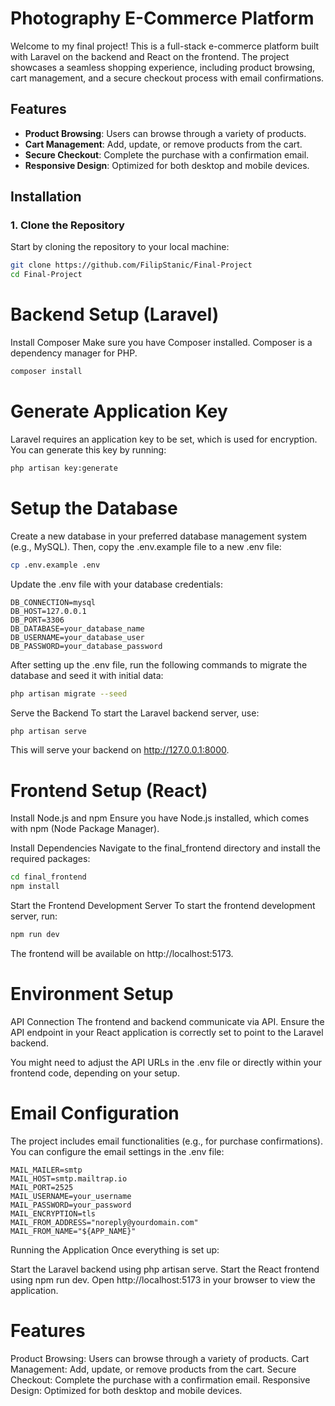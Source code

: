 # Photography E-Commerce Platform

Welcome to my final project! This is a full-stack e-commerce platform built with Laravel on the backend and React on the frontend. The project showcases a seamless shopping experience, including product browsing, cart management, and a secure checkout process with email confirmations.

## Features

- **Product Browsing**: Users can browse through a variety of products.
- **Cart Management**: Add, update, or remove products from the cart.
- **Secure Checkout**: Complete the purchase with a confirmation email.
- **Responsive Design**: Optimized for both desktop and mobile devices.

## Installation

### 1. Clone the Repository
Start by cloning the repository to your local machine:

```bash
git clone https://github.com/FilipStanic/Final-Project
cd Final-Project
```

# Backend Setup (Laravel)
Install Composer
Make sure you have Composer installed. Composer is a dependency manager for PHP.

```bash
composer install
```

# Generate Application Key
Laravel requires an application key to be set, which is used for encryption. You can generate this key by running:

```bash
php artisan key:generate
```

# Setup the Database
Create a new database in your preferred database management system (e.g., MySQL). Then, copy the .env.example file to a new .env file:

```bash
cp .env.example .env
```

Update the .env file with your database credentials:

```
DB_CONNECTION=mysql
DB_HOST=127.0.0.1
DB_PORT=3306
DB_DATABASE=your_database_name
DB_USERNAME=your_database_user
DB_PASSWORD=your_database_password
```

After setting up the .env file, run the following commands to migrate the database and seed it with initial data:

```bash
php artisan migrate --seed
```

Serve the Backend
To start the Laravel backend server, use:

```bash
php artisan serve
```
This will serve your backend on http://127.0.0.1:8000.

# Frontend Setup (React)
Install Node.js and npm
Ensure you have Node.js installed, which comes with npm (Node Package Manager).

Install Dependencies
Navigate to the final_frontend directory and install the required packages:

```bash
cd final_frontend
npm install
```

Start the Frontend Development Server
To start the frontend development server, run:

```bash
npm run dev
```

The frontend will be available on http://localhost:5173.

# Environment Setup
API Connection
The frontend and backend communicate via API. Ensure the API endpoint in your React application is correctly set to point to the Laravel backend.

You might need to adjust the API URLs in the .env file or directly within your frontend code, depending on your setup.

# Email Configuration
The project includes email functionalities (e.g., for purchase confirmations). You can configure the email settings in the .env file:

```
MAIL_MAILER=smtp
MAIL_HOST=smtp.mailtrap.io
MAIL_PORT=2525
MAIL_USERNAME=your_username
MAIL_PASSWORD=your_password
MAIL_ENCRYPTION=tls
MAIL_FROM_ADDRESS="noreply@yourdomain.com"
MAIL_FROM_NAME="${APP_NAME}"
```

Running the Application
Once everything is set up:

Start the Laravel backend using php artisan serve.
Start the React frontend using npm run dev.
Open http://localhost:5173 in your browser to view the application.

# Features
Product Browsing: Users can browse through a variety of products.
Cart Management: Add, update, or remove products from the cart.
Secure Checkout: Complete the purchase with a confirmation email.
Responsive Design: Optimized for both desktop and mobile devices.
